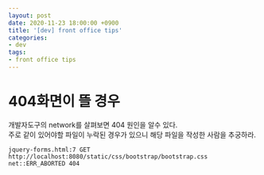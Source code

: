 ```yaml
---
layout: post
date: 2020-11-23 18:00:00 +0900
title: '[dev] front office tips'
categories:
- dev
tags:
- front office tips
---
```


# 404화면이 뜰 경우

개발자도구의 network를 살펴보면 404 원인을 알수 있다.  
주로 같이 있어야할 파일이 누락된 경우가 있으니 해당 파일을 작성한 사람을 추궁하라.  

```
jquery-forms.html:7 GET http://localhost:8080/static/css/bootstrap/bootstrap.css net::ERR_ABORTED 404
```
